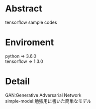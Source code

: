 # Abstract
tensorflow sample codes
# Enviroment
python => 3.6.0<br>
tensorflow => 1.3.0
# Detail
GAN:Generative Adversarial Network<br>
simple-model:勉強用に書いた簡単なモデル